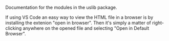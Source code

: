 Documentation for the modules in the uslib package.

If using VS Code an easy way to view the HTML file in a browser is by installing the extenion "open in browser". 
Then it's simply a matter of right-clicking anywhere on the opened file and selecting "Open in Default Browser". 

